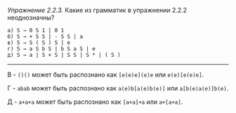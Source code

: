 *Упражнение 2.2.3.* Какие из грамматик в упражнении 2.2.2 неоднозначны?

```
а) S → 0 S 1 | 0 1
б) S → + S S | - S S | a
в) S → S ( S ) S | e
г) S → a S b S | b S a S | e
д) S → a | S + S | S S | S * | ( S )
```

---

B - `()()` может быть распознано как `[e(e)e](e)e` или `e(e)[e(e)e]`.


Г - `abab` может быть распознано как `a(e)b[a(e)b(e)]` или `a[b(e)a(e)]b(e)`.


Д - `a+a+a` может быть распознано как `[a+a]+a` или `a+[a+a]`.
